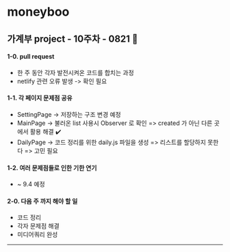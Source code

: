 # moneyboo

## 가계부 project - 10주차 - 0821 🎈
#### 1-0. pull request
- 한 주 동안 각자 발전시켜온 코드를 합치는 과정
- netlify 관련 오류 발생 -> 확인 필요

#### 1-1. 각 페이지 문제점 공유
- SettingPage -> 저장하는 구조 변경 예정
- MainPage -> 불러온 list 사용시 Observer 로 확인 => created 가 아닌 다른 곳에서 활용 해결 ✔️
- DailyPage -> 코드 정리를 위한 daily.js 파일을 생성 => 리스트를 할당하지 못한다 => 고민 필요

#### 1-2. 여러 문제점들로 인한 기한 연기
- ~ 9.4 예정 

#### 2-0. 다음 주 까지 해야 할 일
- 코드 정리
- 각자 문제점 해결
- 미디어쿼리 완성 

<hr/>